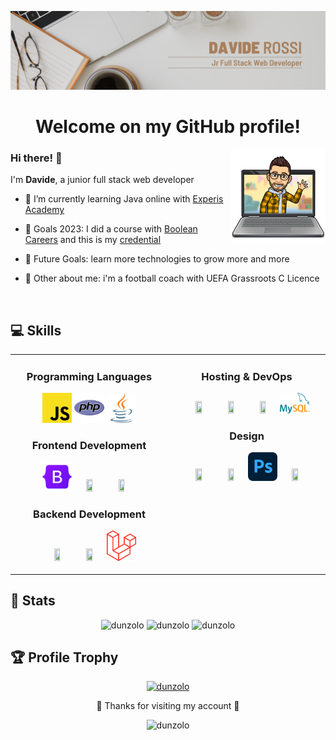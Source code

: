 <p align="center">
	<img src="pics/header.png">
</p>
<h1 align="center">Welcome on my GitHub profile!</h1>
<img align='right' src="pics/laptop_wave.png" width="30%" max-width="100%">
<h3>Hi there! 👋</h3> 
<p>I'm <strong>Davide</strong>, a junior full stack web developer</p>

<!-- - 🌱 I’m currently working on web development technologies -->

- 🌱 I’m currently learning Java online with [Experis Academy](https://www.experisacademy.it/)

- 🎯 Goals 2023: I did a course with [Boolean Careers](https://boolean.careers/) and this is my [credential](https://www.credential.net/8ad6f264-1529-47f0-941b-cca2c4099af5#gs.wg8vw8)

- 🔭 Future Goals: learn more technologies to grow more and more

- 📖 Other about me: i'm a football coach with UEFA Grassroots C Licence

<br />

## 💻 Skills 
<table align="center">
  <tr>
    <td valign="top" width="50%">
      <h3 align="center">Programming Languages</h3>
      <p align="center"> 
	<a href="https://developer.mozilla.org/en-US/docs/Web/JavaScript" title="Javascript"><img width="20%" height="20%" src="logos/languages/javascript.png"/></a>
	<a href="https://www.php.net/" title="PHP"><img width="20%" height="20%" src="logos/languages/php-icon.svg"/></a>
	<a href="https://docs.oracle.com/en/java/" title="Java"><img width="20%" height="20%" src="logos/languages/java-icon.svg"/></a>	
      </p>
      <h3 align="center">Frontend Development</h3>
      <p align="center">
	<a href="https://getbootstrap.com/" title="Bootstrap"><img width="20%" height="20%" src="logos/framework-frontend/bootstrap.png"/></a>
	<a href="https://sass-lang.com" title="SASS"><img width="20%" height="20%" src="https://www.vectorlogo.zone/logos/sass-lang/sass-lang-icon.svg"/></a>
	<a href="https://vuejs.org/" title="Vue.js"><img width="20%" height="20%" src="https://www.vectorlogo.zone/logos/vuejs/vuejs-icon.svg" /></a>
      </p>
      <h3 align="center">Backend Development</h3>
      <p align="center"> 
	<a href="https://www.yiiframework.com/doc/guide/2.0/en" title="Yii"><img width="20%" height="20%" src="https://www.vectorlogo.zone/logos/yiiframework/yiiframework-icon.svg"/></a>
        <a href="https://spring.io/" title="Spring"><img width="20%" height="20%" src="https://www.vectorlogo.zone/logos/springio/springio-icon.svg"/></a>
        <a href="https://laravel.com/" title="Laravel"><img width="20%" height="20%" src="logos/framework-backend/LogosLaravel.png"/></a>
      </p>
    </td>
    <td valign="top" width="50%">
      <h3 align="center">Hosting & DevOps</h3>
      <p align="center"> 
	<a href="https://www.docker.com/" title="Docker"><img width="20%" height="20%" src="https://www.vectorlogo.zone/logos/docker/docker-icon.svg"/></a>
        <a href="https://www.netlify.com/" title="Netlify"><img width="20%" height="20%" src="https://www.vectorlogo.zone/logos/netlify/netlify-icon.svg"/></a>
        <a href="https://supabase.com/" title="Supabase"><img width="20%" height="20%" src="https://www.vectorlogo.zone/logos/supabase/supabase-icon.svg"/></a>
	<a href="https://www.mysql.com/" title="MySql"> <img src="logos/hosting-devops/mysql.png" width="20%" height="20%"/></a> 
      </p>
      <h3 align="center">Design</h3>
      <p align="center"> 
	<a href="https://www.canva.com/" title="Canva"> <img src="https://www.vectorlogo.zone/logos/canva/canva-icon.svg" width="20%" height="20%"/></a>
	<a href="https://www.gimp.org/" title="GIMP"> <img src="https://www.vectorlogo.zone/logos/gimp/gimp-icon.svg" width="20%" height="20%"/></a>
	<a href="https://www.photoshop.com/en" title="Photoshop"> <img src="logos/design/photoshop.png" width="20%" height="20%"/></a>
	<a href="https://www.figma.com/" title="Figma"><img src="https://www.vectorlogo.zone/logos/figma/figma-icon.svg" width="20%" height="20%" /></a>
      </p>
      <!--<h3 align="center">Grafichs</h3>
      <p align="center">
	<a href="https://www.photoshop.com/en" target="_blank" rel="noreferrer"> <img src="https://raw.githubusercontent.com/devicons/devicon/master/icons/photoshop/photoshop-line.svg" alt="photoshop" width="40" height="40"/> </a>
	<a href="https://www.adobe.com/in/products/illustrator.html" target="_blank" rel="noreferrer"> <img src="https://www.vectorlogo.zone/logos/adobe_illustrator/adobe_illustrator-icon.svg" alt="illustrator" width="40" height="40"/> </a>
	<a href="https://www.canva.com/" target="_blank" rel="noreferrer"> <img src="https://www.vectorlogo.zone/logos/canva/canva-icon.svg" alt="illustrator" width="40" height="40"/> </a>
	<a href="https://www.gimp.org/" target="_blank" rel="noreferrer"> <img src="https://www.vectorlogo.zone/logos/gimp/gimp-icon.svg" alt="illustrator" width="40" height="40"/> </a>
      </p>-->
    </td>
  </tr>
</table>

## 📝 Stats
<p align="center">
    <img src="https://github-readme-stats.vercel.app/api/top-langs?username=dunzolo&show_icons=true&locale=en&layout=compact" width="225" alt="dunzolo" />
    <img src="https://github-readme-stats.vercel.app/api?username=dunzolo&show_icons=true&locale=en" width="296" alt="dunzolo" />
    <img src="https://github-readme-streak-stats.herokuapp.com/?user=dunzolo&" width="315" alt="dunzolo"/>
</p>

## 🏆 Profile Trophy
<p align="center"> <a href="https://github.com/ryo-ma/github-profile-trophy"><img src="https://github-profile-trophy.vercel.app/?username=dunzolo&theme=juicyfresh&no-bg=true&no-frame=true&column=5" alt="dunzolo"/></a> </p>

<p align="center"> 🙏 Thanks for visiting my account 🙏</p>
<p align="center"> <img src="https://komarev.com/ghpvc/?username=dunzolo&label=Profile%20views&color=0e75b6&style=flat" alt="dunzolo" /></p>
